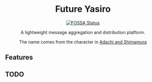<div align="center">
  <h1> Future Yasiro </h1>

[![FOSSA Status](https://app.fossa.com/api/projects/git%2Bgithub.com%2FXDeviation%2FFuture-Yasiro.svg?type=shield)](https://app.fossa.com/projects/git%2Bgithub.com%2FXDeviation%2FFuture-Yasiro?ref=badge_shield)

A lightweight message aggregation and distribution platform.

The name comes from the character in [Adachi and Shimamura](https://en.wikipedia.org/wiki/Adachi_and_Shimamura)
</div>

## Features

## TODO
